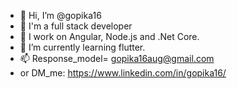 - 👋 Hi, I’m @gopika16
- 👀 I'm a full stack developer
- 🌱 I work on Angular, Node.js and .Net Core.
- 🌱 I’m currently learning flutter.
- 📫 Response_model= gopika16aug@gmail.com
- or DM_me: https://www.linkedin.com/in/gopika16/

<!---
gopika16/gopika16 is a ✨ special ✨ repository because its `README.md` (this file) appears on your GitHub profile.
You can click the Preview link to take a look at your changes.
- 💞️ I’m looking to collaborate on >>Opensource_projects
--->
